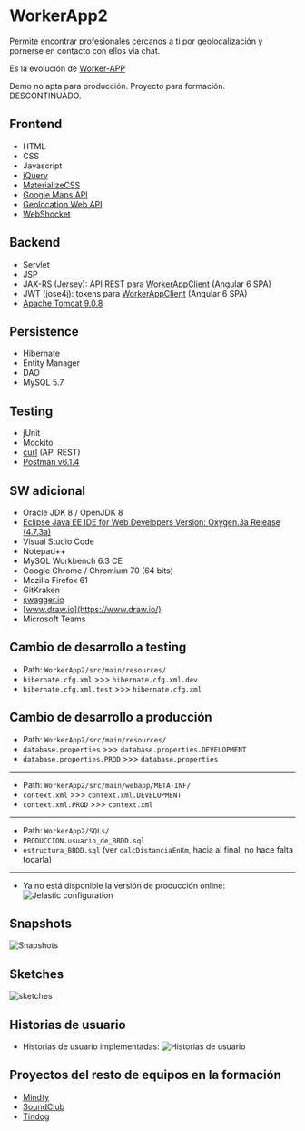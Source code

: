 # WorkerApp2

Permite encontrar profesionales cercanos a ti por geolocalización y pornerse en contacto con ellos via chat.

Es la evolución de [Worker-APP](https://github.com/bugtamer/Worker-APP)

Demo no apta para producción. Proyecto para formación. DESCONTINUADO.

## Frontend

+ HTML
+ CSS
+ Javascript
+ [jQuery](https://jquery.com/)
+ [MaterializeCSS](https://materializecss.com/)
+ [Google Maps API](https://developers.google.com/maps/documentation/javascript/tutorial)
+ [Geolocation Web API](https://developer.mozilla.org/en-US/docs/Web/API/Geolocation)
+ [WebShocket](https://developer.mozilla.org/en-US/docs/Web/API/WebSockets_API)

## Backend

+ Servlet
+ JSP
+ JAX-RS (Jersey): API REST para [WorkerAppClient](https://github.com/bugtamer/WorkerAppClient) (Angular 6 SPA)
+ JWT (jose4j): tokens para [WorkerAppClient](https://github.com/bugtamer/WorkerAppClient) (Angular 6 SPA)
+ [Apache Tomcat 9.0.8](https://archive.apache.org/dist/tomcat/tomcat-9/v9.0.8/)

## Persistence

+ Hibernate
+ Entity Manager
+ DAO
+ MySQL 5.7

## Testing

+ jUnit
+ Mockito
+ [curl](https://ss64.com/bash/curl.html) (API REST)
+ [Postman v6.1.4](https://www.getpostman.com/)

## SW adicional

+ Oracle JDK 8 / OpenJDK 8
+ [Eclipse Java EE IDE for Web Developers Version: Oxygen.3a Release (4.7.3a)](https://www.eclipse.org/downloads/packages/release/oxygen/3a)
+ Visual Studio Code
+ Notepad++
+ MySQL Workbench 6.3 CE
+ Google Chrome / Chromium 70 (64 bits)
+ Mozilla Firefox 61
+ GitKraken
+ [swagger.io](http://editor.swagger.io/)
+ [www.draw.io](https://www.draw.io/)
+ Microsoft Teams

## Cambio de desarrollo a testing

+ Path: `WorkerApp2/src/main/resources/`
+ `hibernate.cfg.xml` >>> `hibernate.cfg.xml.dev`
+ `hibernate.cfg.xml.test` >>> `hibernate.cfg.xml`

## Cambio de desarrollo a producción

+ Path: `WorkerApp2/src/main/resources/`
+ `database.properties` >>> `database.properties.DEVELOPMENT`
+ `database.properties.PROD` >>> `database.properties`
---
+ Path: `WorkerApp2/src/main/webapp/META-INF/`
+ `context.xml` >>> `context.xml.DEVELOPMENT`
+ `context.xml.PROD` >>> `context.xml`
---
+ Path: `WorkerApp2/SQLs/`
+ `PRODUCCION.usuario_de_BBDD.sql`
+ `estructura_BBDD.sql` (ver `calcDistanciaEnKm`, hacia al final, no hace falta tocarla)
---
+ Ya no está disponible la versión de producción online:
![Jelastic configuration](./doc/jelastic.conf.png)


## Snapshots

![Snapshots](./doc/snapshots.png)

## Sketches

![sketches](./doc/sketches.png)

## Historias de usuario

+ Historias de usuario implementadas:
![Historias de usuario](./doc/historias_de_usuario.png)

## Proyectos del resto de equipos en la formación

+ [Mindty](https://github.com/dguarch/Mindty)
+ [SoundClub](https://github.com/IsaacMCorpas/SoundClub)
+ [Tindog](https://github.com/crfbrito/Tindog)